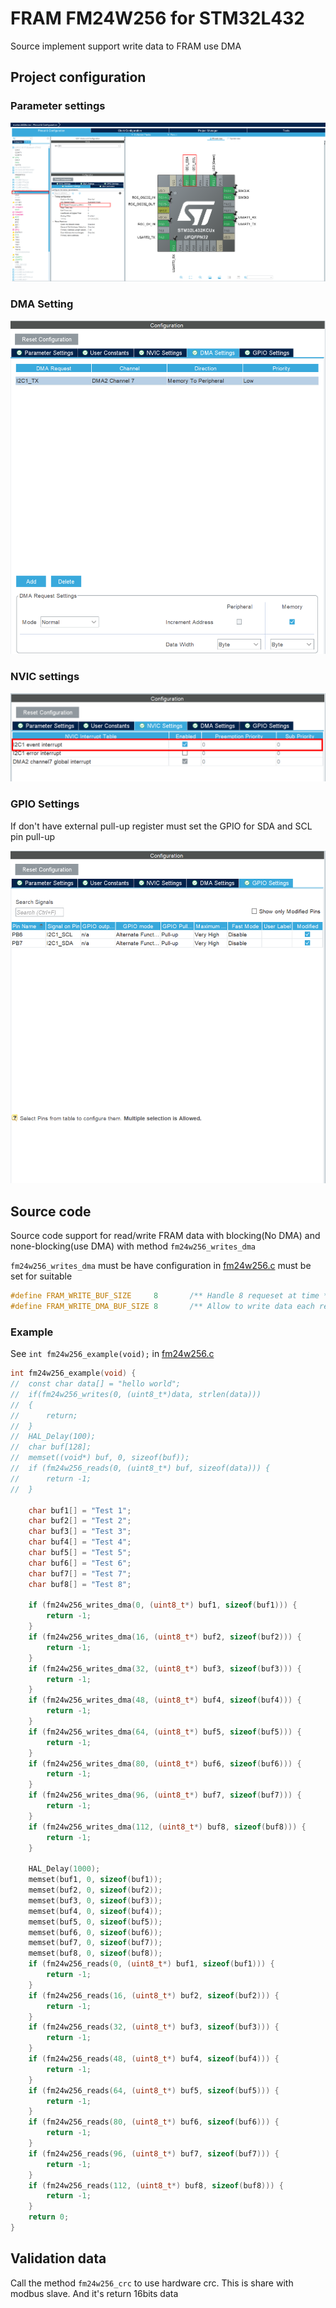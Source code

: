 # FRAM FM24W256 for STM32L432

Source implement support write data to FRAM use DMA

## Project configuration

### Parameter settings

![Alt text](../assets/image/i2c_configuration.png)

### DMA Setting
![Alt text](../assets/image/i2c_dma_tx.png)

### NVIC settings

![Alt text](../assets/image/i2c_nvic.png)

### GPIO Settings

If don't have external pull-up register must set the GPIO for SDA and SCL pin pull-up

![Alt text](../assets/image/i2c_gpio.png)

## Source code

Source code support for read/write FRAM data with blocking(No DMA) and none-blocking(use DMA) with method `fm24w256_writes_dma`

`fm24w256_writes_dma` must be have configuration in [fm24w256.c](fm24w256.c) must be set for suitable

```c
#define FRAM_WRITE_BUF_SIZE		8		/** Handle 8 requeset at time */
#define FRAM_WRITE_DMA_BUF_SIZE	8		/** Allow to write data each request */
```

### Example

See `int fm24w256_example(void);` in [fm24w256.c](fm24w256.c)

```c
int fm24w256_example(void) {
//	const char data[] = "hello world";
//	if(fm24w256_writes(0, (uint8_t*)data, strlen(data)))
//	{
//		return;
//	}
//	HAL_Delay(100);
//	char buf[128];
//	memset((void*) buf, 0, sizeof(buf));
//	if (fm24w256_reads(0, (uint8_t*) buf, sizeof(data))) {
//		return -1;
//	}

	char buf1[] = "Test 1";
	char buf2[] = "Test 2";
	char buf3[] = "Test 3";
	char buf4[] = "Test 4";
	char buf5[] = "Test 5";
	char buf6[] = "Test 6";
	char buf7[] = "Test 7";
	char buf8[] = "Test 8";

	if (fm24w256_writes_dma(0, (uint8_t*) buf1, sizeof(buf1))) {
		return -1;
	}
	if (fm24w256_writes_dma(16, (uint8_t*) buf2, sizeof(buf2))) {
		return -1;
	}
	if (fm24w256_writes_dma(32, (uint8_t*) buf3, sizeof(buf3))) {
		return -1;
	}
	if (fm24w256_writes_dma(48, (uint8_t*) buf4, sizeof(buf4))) {
		return -1;
	}
	if (fm24w256_writes_dma(64, (uint8_t*) buf5, sizeof(buf5))) {
		return -1;
	}
	if (fm24w256_writes_dma(80, (uint8_t*) buf6, sizeof(buf6))) {
		return -1;
	}
	if (fm24w256_writes_dma(96, (uint8_t*) buf7, sizeof(buf7))) {
		return -1;
	}
	if (fm24w256_writes_dma(112, (uint8_t*) buf8, sizeof(buf8))) {
		return -1;
	}

	HAL_Delay(1000);
	memset(buf1, 0, sizeof(buf1));
	memset(buf2, 0, sizeof(buf2));
	memset(buf3, 0, sizeof(buf3));
	memset(buf4, 0, sizeof(buf4));
	memset(buf5, 0, sizeof(buf5));
	memset(buf6, 0, sizeof(buf6));
	memset(buf7, 0, sizeof(buf7));
	memset(buf8, 0, sizeof(buf8));
	if (fm24w256_reads(0, (uint8_t*) buf1, sizeof(buf1))) {
		return -1;
	}
	if (fm24w256_reads(16, (uint8_t*) buf2, sizeof(buf2))) {
		return -1;
	}
	if (fm24w256_reads(32, (uint8_t*) buf3, sizeof(buf3))) {
		return -1;
	}
	if (fm24w256_reads(48, (uint8_t*) buf4, sizeof(buf4))) {
		return -1;
	}
	if (fm24w256_reads(64, (uint8_t*) buf5, sizeof(buf5))) {
		return -1;
	}
	if (fm24w256_reads(80, (uint8_t*) buf6, sizeof(buf6))) {
		return -1;
	}
	if (fm24w256_reads(96, (uint8_t*) buf7, sizeof(buf7))) {
		return -1;
	}
	if (fm24w256_reads(112, (uint8_t*) buf8, sizeof(buf8))) {
		return -1;
	}
	return 0;
}
```

## Validation data

Call the method `fm24w256_crc` to use hardware crc. This is share with modbus slave. And it's return 16bits data
